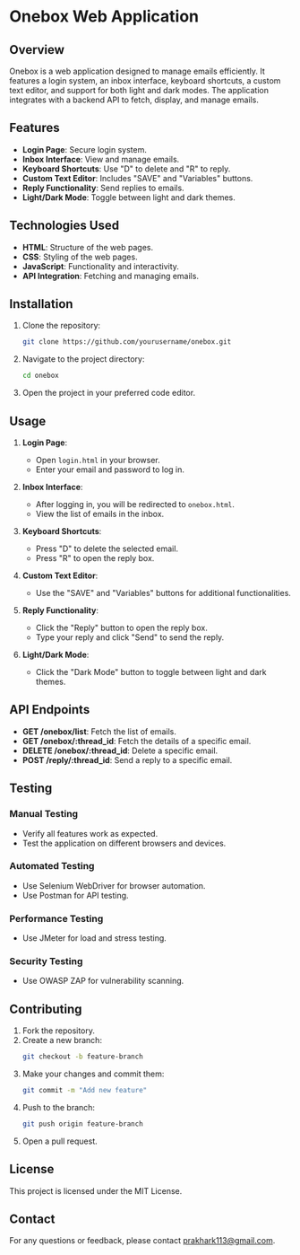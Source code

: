 ﻿# Onebox Web Application

## Overview
Onebox is a web application designed to manage emails efficiently. It features a login system, an inbox interface, keyboard shortcuts, a custom text editor, and support for both light and dark modes. The application integrates with a backend API to fetch, display, and manage emails.

## Features
- **Login Page**: Secure login system.
- **Inbox Interface**: View and manage emails.
- **Keyboard Shortcuts**: Use "D" to delete and "R" to reply.
- **Custom Text Editor**: Includes "SAVE" and "Variables" buttons.
- **Reply Functionality**: Send replies to emails.
- **Light/Dark Mode**: Toggle between light and dark themes.

## Technologies Used
- **HTML**: Structure of the web pages.
- **CSS**: Styling of the web pages.
- **JavaScript**: Functionality and interactivity.
- **API Integration**: Fetching and managing emails.

## Installation
1. Clone the repository:
    ```bash
    git clone https://github.com/yourusername/onebox.git
    ```
2. Navigate to the project directory:
    ```bash
    cd onebox
    ```
3. Open the project in your preferred code editor.

## Usage
1. **Login Page**:
    - Open `login.html` in your browser.
    - Enter your email and password to log in.

2. **Inbox Interface**:
    - After logging in, you will be redirected to `onebox.html`.
    - View the list of emails in the inbox.

3. **Keyboard Shortcuts**:
    - Press "D" to delete the selected email.
    - Press "R" to open the reply box.

4. **Custom Text Editor**:
    - Use the "SAVE" and "Variables" buttons for additional functionalities.

5. **Reply Functionality**:
    - Click the "Reply" button to open the reply box.
    - Type your reply and click "Send" to send the reply.

6. **Light/Dark Mode**:
    - Click the "Dark Mode" button to toggle between light and dark themes.

## API Endpoints
- **GET /onebox/list**: Fetch the list of emails.
- **GET /onebox/:thread_id**: Fetch the details of a specific email.
- **DELETE /onebox/:thread_id**: Delete a specific email.
- **POST /reply/:thread_id**: Send a reply to a specific email.

## Testing
### Manual Testing
- Verify all features work as expected.
- Test the application on different browsers and devices.

### Automated Testing
- Use Selenium WebDriver for browser automation.
- Use Postman for API testing.

### Performance Testing
- Use JMeter for load and stress testing.

### Security Testing
- Use OWASP ZAP for vulnerability scanning.

## Contributing
1. Fork the repository.
2. Create a new branch:
    ```bash
    git checkout -b feature-branch
    ```
3. Make your changes and commit them:
    ```bash
    git commit -m "Add new feature"
    ```
4. Push to the branch:
    ```bash
    git push origin feature-branch
    ```
5. Open a pull request.

## License
This project is licensed under the MIT License.

## Contact
For any questions or feedback, please contact prakhark113@gmail.com.
